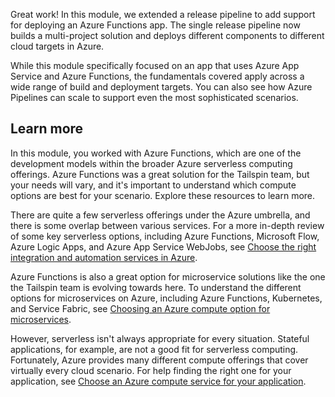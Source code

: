 Great work! In this module, we extended a release pipeline to add support for deploying an Azure Functions app. The single release pipeline now builds a multi-project solution and deploys different components to different cloud targets in Azure.

While this module specifically focused on an app that uses Azure App Service and Azure Functions, the fundamentals covered apply across a wide range of build and deployment targets. You can also see how Azure Pipelines can scale to support even the most sophisticated scenarios.

## Learn more

In this module, you worked with Azure Functions, which are one of the development models within the broader Azure serverless computing offerings. Azure Functions was a great solution for the Tailspin team, but your needs will vary, and it's important to understand which compute options are best for your scenario. Explore these resources to learn more.

There are quite a few serverless offerings under the Azure umbrella, and there is some overlap between various services. For a more in-depth review of some key serverless options, including Azure Functions, Microsoft Flow, Azure Logic Apps, and Azure App Service WebJobs, see [Choose the right integration and automation services in Azure](https://docs.microsoft.com/azure/azure-functions/functions-compare-logic-apps-ms-flow-webjobs?azure-portal=true).

Azure Functions is also a great option for microservice solutions like the one the Tailspin team is evolving towards here. To understand the different options for microservices on Azure, including Azure Functions, Kubernetes, and Service Fabric, see [Choosing an Azure compute option for microservices](https://docs.microsoft.com/azure/architecture/microservices/design/compute-options?azure-portal=true).

However, serverless isn't always appropriate for every situation. Stateful applications, for example, are not a good fit for serverless computing. Fortunately, Azure provides many different compute offerings that cover virtually every cloud scenario. For help finding the right one for your application, see [Choose an Azure compute service for your application](https://docs.microsoft.com/azure/architecture/guide/technology-choices/compute-decision-tree?azure-portal=true).
